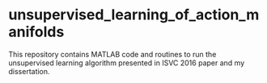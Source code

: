 # unsupervised_learning_of_action_manifolds
This repository contains MATLAB code and routines to run the unsupervised learning algorithm presented in ISVC 2016 paper and my dissertation. 
